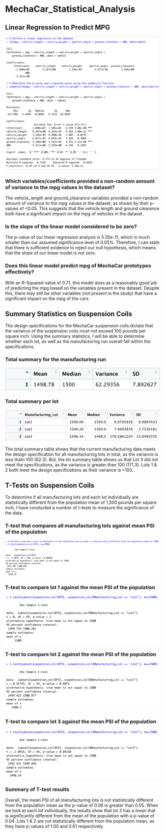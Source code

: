 # MechaCar_Statistical_Analysis
## Linear Regression to Predict MPG

![linear_regression](https://github.com/luke-c-newell/MechaCar_Statistical_Analysis/blob/main/images/linear_regression.png "linear_regression.png")

### Which variables/coefficients provided a non-random amount of variance to the mpg values in the dataset?
The vehicle_length and ground_clearance variables provided a non-random amount of variance to the mpg values in the dataset, as shown by their p-values of <0.05. This suggests that the vehicle length and ground clearance both have a significant impact on the mpg of vehicles in the dataset.
### Is the slope of the linear model considered to be zero?
The p-value of our linear regression analysis is 5.35e-11, which is much smaller than our assumed significance level of 0.05%. Therefore, I can state that there is sufficient evidence to reject our null hypothesis, which means that the slope of our linear model is not zero.
### Does this linear model predict mpg of MechaCar prototypes effectively?
With an R-Squared value of 0.71, this model does as a reasonably good job of predicting the mpg based on the variables present in the dataset. Despite this, there may still be other variables (not present in the study) that have a significant impact on the mpg of the cars.

## Summary Statistics on Suspension Coils
The design specifications for the MechaCar suspension coils dictate that the variance of the suspension coils must not exceed 100 pounds per square inch. Using the summary statistics, I will be able to determine whether each lot, as well as the manufacturing run overall fall within the specifications.

### Total summary for the manufacturing run
![total_summary](https://github.com/luke-c-newell/MechaCar_Statistical_Analysis/blob/main/images/total_summary.png "total_summary.png")

### Total summary per lot
![lot_summary](https://github.com/luke-c-newell/MechaCar_Statistical_Analysis/blob/main/images/lot_summary.png "lot_summary.png")

The total summary table shows that the current manufacturing data meets the design specification for all manufacturing lots in total, as the variance is less thatn 100 (62.3). But, the lot summary table shows us that Lot 3 did not meet the specifications, as the variance is greater than 100 (171.3). Lots 1 & 2 both meet the design specifications as their variance is <100.

## T-Tests on Suspension Coils
To determine if all manufacturing lots and each lot individually are statistically different from the population mean of 1,500 pounds per square inch, I have conducted a number of t-tests to measure the significance of the data.

### T-test that compares all manufacturing lots against mean PSI of the population
![all_lots](https://github.com/luke-c-newell/MechaCar_Statistical_Analysis/blob/main/images/all_lots.png "all_lots.png")
### T-test to compare lot 1 against the mean PSI of the population
![lot1](https://github.com/luke-c-newell/MechaCar_Statistical_Analysis/blob/main/images/lot1.png "lot1.png")

### T-test to compare lot 2 against the mean PSI of the population
![lot2](https://github.com/luke-c-newell/MechaCar_Statistical_Analysis/blob/main/images/lot2.png "lot2.png")

### T-test to compare lot 3 against the mean PSI of the population
![lot3](https://github.com/luke-c-newell/MechaCar_Statistical_Analysis/blob/main/images/lot3.png "lot3.png")

### Summary of T-test results
Overall, the mean PSI of all manufacturing lots is not statistically different from the population mean as the p-value of 0.06 is greater than 0.05. When we look at each lot individually, the results show that lot 3 has a mean that is significantly different from the mean of the population with a p-value of 0.04. Lots 1 & 2 are not statistically different from the population mean, as they have p-values of 1.00 and 0.61 respectively.


